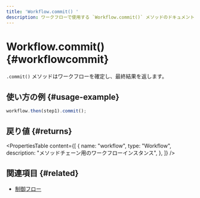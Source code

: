 ```yaml
---
title: 'Workflow.commit() '
description: ワークフローで使用する `Workflow.commit()` メソッドのドキュメント。ワークフローを確定し、最終的な結果を返します。
---
```


# Workflow.commit() \{#workflowcommit\}

`.commit()` メソッドはワークフローを確定し、最終結果を返します。

## 使い方の例 \{#usage-example\}

```typescript copy
workflow.then(step1).commit();
```

## 戻り値 \{#returns\}

<PropertiesTable
  content={[
{
name: "workflow",
type: "Workflow",
description: "メソッドチェーン用のワークフローインスタンス",
},
]}
/>

## 関連項目 \{#related\}

* [制御フロー](/docs/workflows/control-flow)